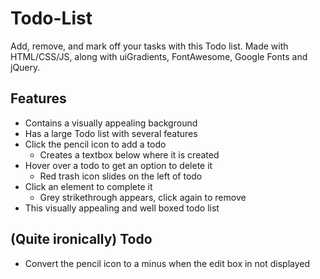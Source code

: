 # Todo-List
Add, remove, and mark off your tasks with this Todo list. Made with HTML/CSS/JS, along with uiGradients, FontAwesome, Google Fonts and jQuery. 

## Features
- Contains a visually appealing background 
- Has a large Todo list with several features
- Click the pencil icon to add a todo
  - Creates a textbox below where it is created
- Hover over a todo to get an option to delete it
  - Red trash icon slides on the left of todo
- Click an element to complete it
  - Grey strikethrough appears, click again to remove
- This visually appealing and well boxed todo list 

## (Quite ironically) Todo
- Convert the pencil icon to a minus when the edit box in not displayed

